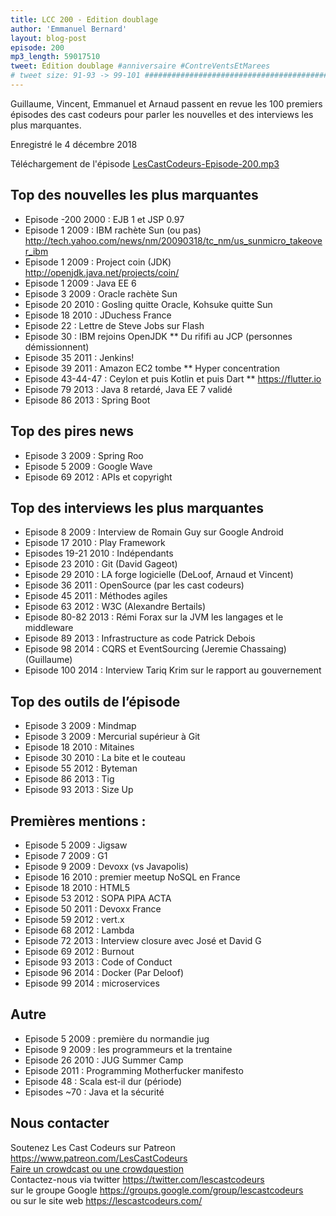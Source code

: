 ```yaml
---
title: LCC 200 - Edition doublage
author: 'Emmanuel Bernard'
layout: blog-post
episode: 200
mp3_length: 59017510
tweet: Edition doublage #anniversaire #ContreVentsEtMarees
# tweet size: 91-93 -> 99-101 #######################################################################
---
```

Guillaume, Vincent, Emmanuel et Arnaud passent en revue les 100 premiers épisodes des cast codeurs pour parler les nouvelles et des interviews les plus marquantes.

Enregistré le 4 décembre 2018

Téléchargement de l'épisode [LesCastCodeurs-Episode-200.mp3](https://traffic.libsyn.com/lescastcodeurs/LesCastCodeurs-Episode-200.mp3)

## Top des nouvelles les plus marquantes

* Episode -200 2000 : EJB 1 et JSP 0.97
* Episode 1 2009 : IBM rachète Sun (ou pas) <http://tech.yahoo.com/news/nm/20090318/tc_nm/us_sunmicro_takeover_ibm>
* Episode 1 2009 : Project coin (JDK) <http://openjdk.java.net/projects/coin/>
* Episode 1 2009 : Java EE 6
* Episode 3 2009 : Oracle rachète Sun
* Episode 20 2010 : Gosling quitte Oracle, Kohsuke quitte Sun
* Episode 18 2010 : JDuchess France
* Episode 22 : Lettre de Steve Jobs sur Flash
* Episode 30 : IBM rejoins OpenJDK
** Du rififi au JCP (personnes démissionnent)
* Episode 35 2011 : Jenkins!
* Episode 39 2011 : Amazon EC2 tombe
** Hyper concentration
* Episode 43-44-47 : Ceylon et puis Kotlin et puis Dart
** <https://flutter.io>
* Episode 79 2013 : Java 8 retardé, Java EE 7 validé
* Episode 86 2013 : Spring Boot

## Top des pires news

* Episode 3 2009 : Spring Roo
* Episode 5 2009 : Google Wave
* Episode 69 2012 : APIs et copyright

## Top des interviews les plus marquantes

* Episode 8 2009 : Interview de Romain Guy sur Google Android
* Episode 17 2010 : Play Framework
* Episodes 19-21 2010 : Indépendants
* Episode 23 2010 : Git (David Gageot)
* Episode 29 2010 : LA forge logicielle (DeLoof, Arnaud et Vincent)
* Episode 36 2011 : OpenSource (par les cast codeurs)
* Episode 45 2011 : Méthodes agiles
* Episode 63 2012 : W3C (Alexandre Bertails)
* Episode 80-82 2013 : Rémi Forax sur la JVM les langages et le middleware
* Episode 89 2013 : Infrastructure as code Patrick Debois  
* Episode 98 2014 : CQRS et EventSourcing (Jeremie Chassaing) (Guillaume)
* Episode 100 2014 : Interview Tariq Krim sur le rapport au gouvernement

## Top des outils de l’épisode

* Episode 3 2009 : Mindmap
* Episode 3 2009 : Mercurial supérieur à Git 
* Episode 18 2010 : Mitaines
* Episode 30 2010 : La bite et le couteau
* Episode 55 2012 : Byteman
* Episode 86 2013 : Tig
* Episode 93 2013 : Size Up

## Premières mentions :

* Episode 5 2009 : Jigsaw
* Episode 7 2009 : G1
* Episode 9 2009 : Devoxx (vs Javapolis)
* Episode 16 2010 : premier meetup NoSQL en France
* Episode 18 2010 : HTML5
* Episode 53 2012 : SOPA PIPA ACTA 
* Episode 50 2011 : Devoxx France
* Episode 59 2012 : vert.x
* Episode 68 2012 : Lambda
* Episode 72 2013 : Interview closure avec José et David G
* Episode 69 2012 : Burnout
* Episode 93 2013 : Code of Conduct
* Episode 96 2014 : Docker (Par Deloof)
* Episode 99 2014 : microservices

## Autre

* Episode 5 2009 : première du normandie jug
* Episode 9 2009 : les programmeurs et la trentaine
* Episode 26 2010 : JUG Summer Camp
* Episode 2011 : Programming Motherfucker manifesto
* Episode 48 : Scala est-il dur (période)
* Episodes ~70 : Java et la sécurité

## Nous contacter

Soutenez Les Cast Codeurs sur Patreon <https://www.patreon.com/LesCastCodeurs>  
[Faire un crowdcast ou une crowdquestion](https://lescastcodeurs.com/crowdcasting/)  
Contactez-nous via twitter <https://twitter.com/lescastcodeurs>  
sur le groupe Google <https://groups.google.com/group/lescastcodeurs>  
ou sur le site web <https://lescastcodeurs.com/>

